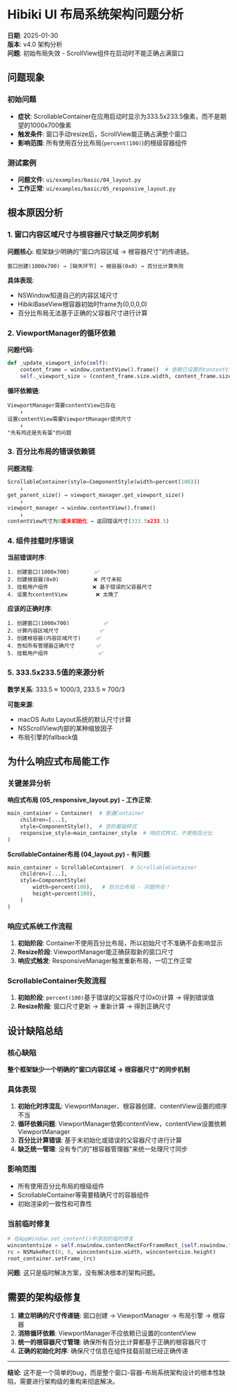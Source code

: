 # Hibiki UI 布局系统架构问题分析

**日期**: 2025-01-30  
**版本**: v4.0 架构分析  
**问题**: 初始布局失效 - ScrollView组件在启动时不能正确占满窗口

## 问题现象

### 初始问题
- **症状**: ScrollableContainer在应用启动时显示为333.5x233.5像素，而不是期望的1000x700像素
- **触发条件**: 窗口手动resize后，ScrollView能正确占满整个窗口
- **影响范围**: 所有使用百分比布局(`percent(100)`)的根级容器组件

### 测试案例
- **问题文件**: `ui/examples/basic/04_layout.py`
- **工作正常**: `ui/examples/basic/05_responsive_layout.py`

## 根本原因分析

### 1. 窗口内容区域尺寸与根容器尺寸缺乏同步机制

**问题核心**: 框架缺少明确的"窗口内容区域 → 根容器尺寸"的传递链。

```
窗口创建(1000x700) → [缺失环节] → 根容器(0x0) → 百分比计算失败
```

**具体表现**:
- NSWindow知道自己的内容区域尺寸
- HibikiBaseView根容器初始时frame为(0,0,0,0)
- 百分比布局无法基于正确的父容器尺寸进行计算

### 2. ViewportManager的循环依赖

**问题代码**:
```python
def _update_viewport_info(self):
    content_frame = window.contentView().frame()  # 依赖已设置的contentView
    self._viewport_size = (content_frame.size.width, content_frame.size.height)
```

**循环依赖链**:
```
ViewportManager需要contentView已存在 
    ↓
设置contentView需要ViewportManager提供尺寸
    ↓
"先有鸡还是先有蛋"的问题
```

### 3. 百分比布局的错误依赖链

**问题流程**:
```python
ScrollableContainer(style=ComponentStyle(width=percent(100)))
    ↓
get_parent_size() → viewport_manager.get_viewport_size()
    ↓
viewport_manager → window.contentView().frame()
    ↓
contentView尺寸为0或未初始化 → 返回错误尺寸(333.5x233.5)
```

### 4. 组件挂载时序错误

**当前错误时序**:
```
1. 创建窗口(1000x700)        ✅
2. 创建根容器(0x0)           ❌ 尺寸未知
3. 挂载用户组件              ❌ 基于错误的父容器尺寸
4. 设置为contentView         ❌ 太晚了
```

**应该的正确时序**:
```
1. 创建窗口(1000x700)           ✅
2. 计算内容区域尺寸             ✅
3. 创建根容器(内容区域尺寸)     ✅
4. 告知所有管理器正确尺寸       ✅
5. 挂载用户组件                ✅
```

### 5. 333.5x233.5值的来源分析

**数学关系**: 333.5 ≈ 1000/3, 233.5 ≈ 700/3

**可能来源**:
- macOS Auto Layout系统的默认尺寸计算
- NSScrollView内部的某种缩放因子
- 布局引擎的fallback值

## 为什么响应式布局能工作

### 关键差异分析

**响应式布局 (05_responsive_layout.py) - 工作正常**:
```python
main_container = Container(  # 普通Container
    children=[...],
    style=ComponentStyle(),  # 空的基础样式
    responsive_style=main_container_style  # 响应式样式，不使用百分比
)
```

**ScrollableContainer布局 (04_layout.py) - 有问题**:
```python
main_container = ScrollableContainer(  # ScrollableContainer
    children=[...],
    style=ComponentStyle(
        width=percent(100),   # 百分比布局 - 问题所在！
        height=percent(100),
    )
)
```

### 响应式系统工作流程

1. **初始阶段**: Container不使用百分比布局，所以初始尺寸不准确不会影响显示
2. **Resize阶段**: ViewportManager能正确获取新的窗口尺寸
3. **响应式触发**: ResponsiveManager触发重新布局，一切工作正常

### ScrollableContainer失败流程

1. **初始阶段**: `percent(100)`基于错误的父容器尺寸(0x0)计算 → 得到错误值
2. **Resize阶段**: 窗口尺寸更新 → 重新计算 → 得到正确尺寸

## 设计缺陷总结

### 核心缺陷
**整个框架缺少一个明确的"窗口内容区域 → 根容器尺寸"的同步机制**

### 具体表现
1. **初始化时序混乱**: ViewportManager、根容器创建、contentView设置的顺序不当
2. **循环依赖问题**: ViewportManager依赖contentView，contentView设置依赖ViewportManager
3. **百分比计算错误**: 基于未初始化或错误的父容器尺寸进行计算
4. **缺乏统一管理**: 没有专门的"根容器管理器"来统一处理尺寸同步

### 影响范围
- 所有使用百分比布局的根级组件
- ScrollableContainer等需要精确尺寸的容器组件
- 初始渲染的一致性和可靠性

### 当前临时修复
```python
# 在AppWindow.set_content()中添加的临时修复
wincontentsize = self.nswindow.contentRectForFrameRect_(self.nswindow.frame()).size
rc = NSMakeRect(0, 0, wincontentsize.width, wincontentsize.height)
root_container.setFrame_(rc)
```

**问题**: 这只是临时解决方案，没有解决根本的架构问题。

## 需要的架构级修复

1. **建立明确的尺寸传递链**: 窗口创建 → ViewportManager → 布局引擎 → 根容器
2. **消除循环依赖**: ViewportManager不应依赖已设置的contentView
3. **统一的根容器尺寸管理**: 确保所有百分比计算都基于正确的根容器尺寸
4. **正确的初始化时序**: 确保尺寸信息在组件挂载前就已经正确传递

---

**结论**: 这不是一个简单的bug，而是整个窗口-容器-布局系统架构设计的根本性缺陷，需要进行架构级的重构来彻底解决。